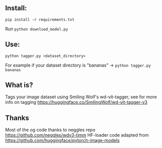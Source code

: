 ## Install:
`pip install -r requirements.txt`

Run
`python download_model.py`

## Use:
`python tagger.py <dataset_directory>`

For example if your dataset directory is "bananas" -> `python tagger.py bananas`

## What is?
Tags your image dataset using Smiling Wolf's wd-vit-tagger, see for more info on tagging <https://huggingface.co/SmilingWolf/wd-vit-tagger-v3>

## Thanks

Most of the og code thanks to neggles repo <https://github.com/neggles/wdv3-timm>
HF-loader code adapted from <https://github.com/huggingface/pytorch-image-models>
